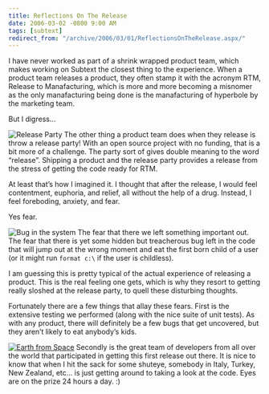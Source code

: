 ```yaml
---
title: Reflections On The Release
date: 2006-03-02 -0800 9:00 AM
tags: [subtext]
redirect_from: "/archive/2006/03/01/ReflectionsOnTheRelease.aspx/"
---
```


I have never worked as part of a shrink wrapped product team, which
makes working on Subtext the closest thing to the experience. When a product team releases a product,
they often stamp it with the acronym RTM, Release to Manafacturing,
which is more and more becoming a misnomer as the only manafacturing
being done is the manafacturing of hyperbole by the marketing team.

But I digress...

![Release Party](https://haacked.com/images/ReleaseParty.jpg) The other
thing a product team does when they release is throw a release party!
With an open source project with no funding, that is a bit more of a
challenge. The party sort of gives double meaning to the word “release”.
Shipping a product and the release party provides a release from the
stress of getting the code ready for RTM.

At least that’s how I imagined it. I thought that after the release, I
would feel contentment, euphoria, and relief, all without the help of a
drug. Instead, I feel foreboding, anxiety, and fear.

Yes fear.

![Bug in the system](https://haacked.com/images/Beetle.jpg) The fear that
there we left something important out. The fear that there is yet some
hidden but treacherous bug left in the code that will jump out at the
wrong moment and eat the first born child of a user (or it might run
`format c:\` if the user is childless).

I am guessing this is pretty typical of the actual experience of
releasing a product. This is the real feeling one gets, which is why
they resort to getting really sloshed at the release party, to quell
these disturbing thoughts.

Fortunately there are a few things that allay these fears. First is the
extensive testing we performed (along with the nice suite of unit
tests). As with any product, there will definitely be a few bugs that
get uncovered, but they aren’t likely to eat anybody’s kids.

[![Earth from
Space](https://haacked.com/images/PlanetEarth.jpg)](http://earthobservatory.nasa.gov/Newsroom/NewImages/images.php3?img_id=4573)
Secondly is the great team of developers from all over the world that
participated in getting this first release out there. It is nice to know
that when I hit the sack for some shuteye, somebody in Italy, Turkey,
New Zealand, etc... is just getting around to taking a look at the code.
Eyes are on the prize 24 hours a day. :)

